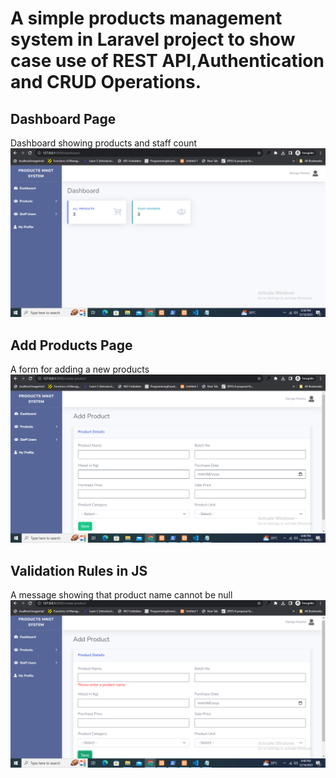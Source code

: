 # A simple products management system in Laravel project to show case use of REST API,Authentication and CRUD Operations.

## Dashboard Page
Dashboard showing products and staff count
![Screenshot](screenshots/dashboard.PNG)

## Add Products Page
A form for adding a new products
![Screenshot](screenshots/add-products.PNG)

## Validation Rules in JS 
A message showing that product name cannot be null
![Screenshot](screenshots/validations.PNG)
